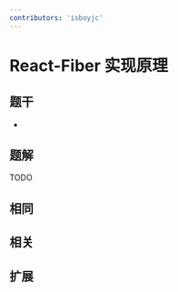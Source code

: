 ```yaml
---
contributors: 'isboyjc'
---
```


# React-Fiber 实现原理


## 题干

- 



## 题解

<!-- ::: details 点我查看题解 -->

  TODO

<!-- ::: -->



## 相同


## 相关


## 扩展

